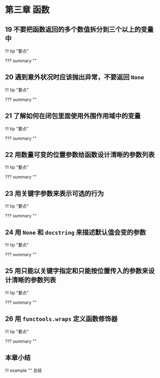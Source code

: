# 第三章 函数

<!-- -------------------------------------------------------------------------- -->
## 19 不要把函数返回的多个数值拆分到三个以上的变量中

!!! tip "要点"


??? summary ""


<!-- -------------------------------------------------------------------------- -->
## 20 遇到意外状况时应该抛出异常，不要返回 `None`

!!! tip "要点"


??? summary ""


<!-- -------------------------------------------------------------------------- -->
## 21 了解如何在闭包里面使用外围作用域中的变量

!!! tip "要点"

??? summary ""


<!-- -------------------------------------------------------------------------- -->
## 22 用数量可变的位置参数给函数设计清晰的参数列表

!!! tip "要点"

??? summary ""


<!-- -------------------------------------------------------------------------- -->
## 23 用关键字参数来表示可选的行为

!!! tip "要点"

??? summary ""


<!-- -------------------------------------------------------------------------- -->
## 24 用 `None` 和 `docstring` 来描述默认值会变的参数

!!! tip "要点"

??? summary ""


<!-- -------------------------------------------------------------------------- -->
## 25 用只能以关键字指定和只能按位置传入的参数来设计清晰的参数列表

!!! tip "要点"

??? summary ""


<!-- -------------------------------------------------------------------------- -->
## 26 用 `functools.wraps` 定义函数修饰器

!!! tip "要点"

??? summary ""


<!-- -------------------------------------------------------------------------- -->
## 本章小结

!!! example ""
    总结
    